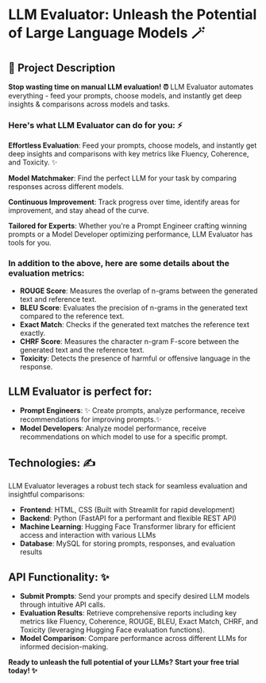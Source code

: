 # LLM Evaluator: Unleash the Potential of Large Language Models 🪄

## 📖 Project Description
**Stop wasting time on manual LLM evaluation! ⏰** LLM Evaluator automates everything - feed your prompts, choose models, and instantly get deep insights & comparisons across models and tasks.

### Here's what LLM Evaluator can do for you: ⚡

**Effortless Evaluation**: Feed your prompts, choose models, and instantly get deep insights and comparisons with key metrics like Fluency, Coherence, and Toxicity. ✨

**Model Matchmaker**: Find the perfect LLM for your task by comparing responses across different models.

**Continuous Improvement**: Track progress over time, identify areas for improvement, and stay ahead of the curve.

**Tailored for Experts**: Whether you're a Prompt Engineer crafting winning prompts or a Model Developer optimizing performance, LLM Evaluator has tools for you.

### In addition to the above, here are some details about the evaluation metrics:

- **ROUGE Score**: Measures the overlap of n-grams between the generated text and reference text.
- **BLEU Score**: Evaluates the precision of n-grams in the generated text compared to the reference text.
- **Exact Match**: Checks if the generated text matches the reference text exactly.
- **CHRF Score**: Measures the character n-gram F-score between the generated text and the reference text.
- **Toxicity**: Detects the presence of harmful or offensive language in the response.

## LLM Evaluator is perfect for:

- **Prompt Engineers**: ✨ Create prompts, analyze performance, receive recommendations for improving prompts.✨
- **Model Developers**: Analyze model performance, receive recommendations on which model to use for a specific prompt.

## Technologies: ✍️

LLM Evaluator leverages a robust tech stack for seamless evaluation and insightful comparisons:

- **Frontend**: HTML, CSS (Built with Streamlit for rapid development)
- **Backend**: Python (FastAPI for a performant and flexible REST API)
- **Machine Learning**: Hugging Face Transformer library for efficient access and interaction with various LLMs
- **Database**: MySQL for storing prompts, responses, and evaluation results

## API Functionality: ✨

- **Submit Prompts**: Send your prompts and specify desired LLM models through intuitive API calls.
- **Evaluation Results**: Retrieve comprehensive reports including key metrics like Fluency, Coherence, ROUGE, BLEU, Exact Match, CHRF, and Toxicity (leveraging Hugging Face evaluation functions).
- **Model Comparison**: Compare performance across different LLMs for informed decision-making.

**Ready to unleash the full potential of your LLMs?**
**Start your free trial today! ✨**
